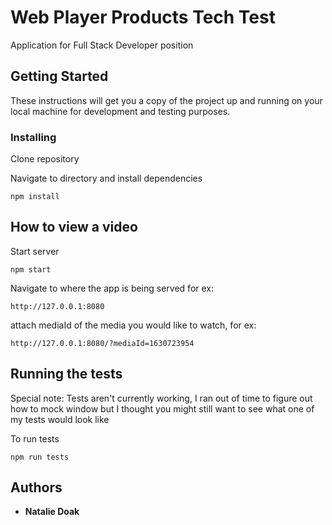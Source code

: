 # Web Player Products Tech Test

Application for Full Stack Developer position

## Getting Started

These instructions will get you a copy of the project up and running on your local machine for development and testing purposes. 

### Installing
Clone repository

Navigate to directory and install dependencies 
```
npm install 
```
 

## How to view a video 
Start server
```
npm start
```
Navigate to where the app is being served
for ex:
```
http://127.0.0.1:8080
```
attach mediaId of the media you would like to watch, for ex:
```
http://127.0.0.1:8080/?mediaId=1630723954
```

## Running the tests
Special note: Tests aren't currently working, I ran out of time to figure out how to mock window but I thought you might still want to see what one of my tests would look like

To run tests

```
npm run tests
```


## Authors
* **Natalie Doak** 



